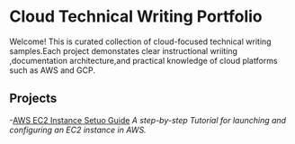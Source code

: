 # Cloud Technical Writing Portfolio 
Welcome! This is curated collection of cloud-focused technical writing samples.Each project demonstates clear instructional wriiting ,documentation architecture,and practical knowledge of cloud platforms such as AWS and GCP.

## Projects

-[AWS EC2 Instance Setuo Guide](./aws-ec2-setup-guide/README.ed)
*A step-by-step Tutorial for launching and configuring an EC2 instance in AWS.*
